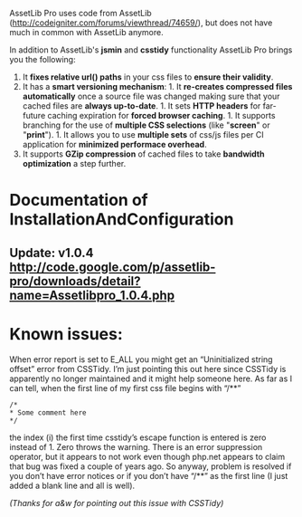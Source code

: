 AssetLib Pro uses code from AssetLib (http://codeigniter.com/forums/viewthread/74659/), but does not have much in common with AssetLib anymore.

In addition to AssetLib's **jsmin** and **csstidy** functionality AssetLib Pro brings you the following:
  1. It **fixes relative url() paths** in your css files to **ensure their validity**.
  1. It has a **smart versioning mechanism**:
    1. It **re-creates compressed files automatically** once a source file was changed making sure that your cached files are **always up-to-date**.
    1. It sets **HTTP headers** for far-future caching expiration for **forced browser caching**.
    1. It supports branching for the use of **multiple CSS selections** (like "**screen**" or "**print**").
    1. It allows you to use **multiple sets** of css/js files per CI application for **minimized performace overhead**.
  1. It supports **GZip compression** of cached files to take **bandwidth optimization** a step further.

# Documentation of InstallationAndConfiguration #

## Update: v1.0.4 http://code.google.com/p/assetlib-pro/downloads/detail?name=Assetlibpro_1.0.4.php ##

# Known issues: #
When error report is set to E\_ALL you might get an “Uninitialized string offset” error from CSSTidy.  I’m just pointing this out here since CSSTidy is apparently no longer maintained and it might help someone here.  As far as I can tell, when the first line of my first css file begins with “/**”
```
/*
* Some comment here
*/
```
the index (i) the first time csstidy’s escape function is entered is zero instead of 1.  Zero throws the warning.  There is an error suppression operator, but it appears to not work even though php.net appears to claim that bug was fixed a couple of years ago.  So anyway, problem is resolved if you don’t have error notices or if you don’t have “/**” as the first line (I just added a blank line and all is well).

_(Thanks for a&w for pointing out this issue with CSSTidy)_